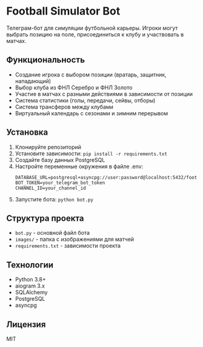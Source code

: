# Football Simulator Bot

Телеграм-бот для симуляции футбольной карьеры. Игроки могут выбрать позицию на поле, присоединиться к клубу и участвовать в матчах.

## Функциональность

- Создание игрока с выбором позиции (вратарь, защитник, нападающий)
- Выбор клуба из ФНЛ Серебро и ФНЛ Золото
- Участие в матчах с разными действиями в зависимости от позиции
- Система статистики (голы, передачи, сейвы, отборы)
- Система трансферов между клубами
- Виртуальный календарь с сезонами и зимним перерывом

## Установка

1. Клонируйте репозиторий
2. Установите зависимости: `pip install -r requirements.txt`
3. Создайте базу данных PostgreSQL
4. Настройте переменные окружения в файле .env:
   ```
   DATABASE_URL=postgresql+asyncpg://user:password@localhost:5432/football_game
   BOT_TOKEN=your_telegram_bot_token
   CHANNEL_ID=your_channel_id
   ```
5. Запустите бота: `python bot.py`

## Структура проекта

- `bot.py` - основной файл бота
- `images/` - папка с изображениями для матчей
- `requirements.txt` - зависимости проекта

## Технологии

- Python 3.8+
- aiogram 3.x
- SQLAlchemy
- PostgreSQL
- asyncpg

## Лицензия

MIT 
